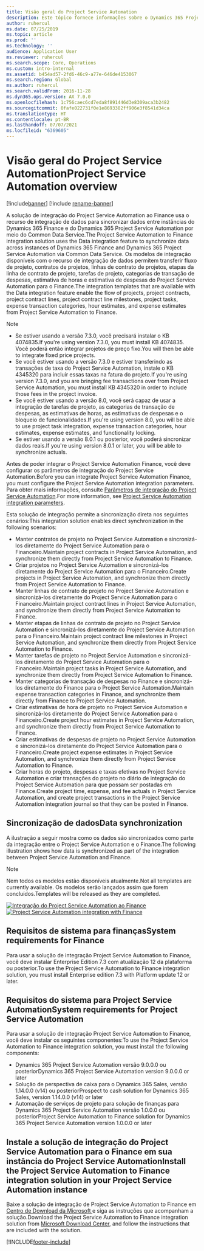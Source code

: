 ```yaml
---
title: Visão geral do Project Service Automation
description: Este tópico fornece informações sobre o Dynamics 365 Project Service Automation para a solução de integração do Dynamics 365 Finance.
author: ruhercul
ms.date: 07/25/2019
ms.topic: article
ms.prod: ''
ms.technology: ''
audience: Application User
ms.reviewer: ruhercul
ms.search.scope: Core, Operations
ms.custom: intro-internal
ms.assetid: b454ad57-2fd6-46c9-a77e-646de4153067
ms.search.region: Global
ms.author: ruhercul
ms.search.validFrom: 2016-11-28
ms.dyn365.ops.version: AX 7.0.0
ms.openlocfilehash: 1c756caec6cd7eda8f891446d3e8309aca3b2482
ms.sourcegitcommit: 0fafe022731f0e1e8693382ff906e3f8541d34ca
ms.translationtype: HT
ms.contentlocale: pt-BR
ms.lasthandoff: 07/07/2021
ms.locfileid: "6369605"
---
```

# <a name="project-service-automation-overview"></a><span data-ttu-id="f1ecb-103">Visão geral do Project Service Automation</span><span class="sxs-lookup"><span data-stu-id="f1ecb-103">Project Service Automation overview</span></span>

[!include[banner](../includes/banner.md)]
[!include [rename-banner](~/includes/cc-data-platform-banner.md)]

<span data-ttu-id="f1ecb-104">A solução de integração do Project Service Automation ao Finance usa o recurso de integração de dados para sincronizar dados entre instâncias do Dynamics 365 Finance e do Dynamics 365 Project Service Automation por meio do Common Data Service.</span><span class="sxs-lookup"><span data-stu-id="f1ecb-104">The Project Service Automation to Finance integration solution uses the Data integration feature to synchronize data across instances of Dynamics 365 Finance and Dynamics 365 Project Service Automation via Common Data Service.</span></span> <span data-ttu-id="f1ecb-105">Os modelos de integração disponíveis com o recurso de integração de dados permitem transferir fluxo de projeto, contratos de projetos, linhas de contrato de projetos, etapas da linha de contrato de projeto, tarefas de projeto, categorias de transação de despesas, estimativa de horas e estimativa de despesas do Project Service Automation para o Finance.</span><span class="sxs-lookup"><span data-stu-id="f1ecb-105">The integration templates that are available with the Data integration feature enable the flow of projects, project contracts, project contract lines, project contract line milestones, project tasks, expense transaction categories, hour estimates, and expense estimates from Project Service Automation to Finance.</span></span>

> [!NOTE]
> - <span data-ttu-id="f1ecb-106">Se estiver usando a versão 7.3.0, você precisará instalar o KB 4074835.</span><span class="sxs-lookup"><span data-stu-id="f1ecb-106">If you're using version 7.3.0, you must install KB 4074835.</span></span> <span data-ttu-id="f1ecb-107">Você poderá então integrar projetos de preço fixo.</span><span class="sxs-lookup"><span data-stu-id="f1ecb-107">You will then be able to integrate fixed price projects.</span></span>
> - <span data-ttu-id="f1ecb-108">Se você estiver usando a versão 7.3.0 e estiver transferindo as transações de taxa do Project Service Automation, instale o KB 4345320 para incluir essas taxas na fatura do projeto.</span><span class="sxs-lookup"><span data-stu-id="f1ecb-108">If you're using version 7.3.0, and you are bringing fee transactions over from Project Service Automation, you must install KB 4345320 in order to include those fees in the project invoice.</span></span>
> - <span data-ttu-id="f1ecb-109">Se você estiver usando a versão 8.0, você será capaz de usar a integração de tarefas de projeto, as categorias de transação de despesas, as estimativas de horas, as estimativas de despesas e o bloqueio de funcionalidades.</span><span class="sxs-lookup"><span data-stu-id="f1ecb-109">If you're using version 8.0, you will be able to use project task integration, expense transaction categories, hour estimates, expense estimates, and functionality locking.</span></span>
> - <span data-ttu-id="f1ecb-110">Se estiver usando a versão 8.0.1 ou posterior, você poderá sincronizar dados reais.</span><span class="sxs-lookup"><span data-stu-id="f1ecb-110">If you're using version 8.0.1 or later, you will be able to synchronize actuals.</span></span>

<span data-ttu-id="f1ecb-111">Antes de poder integrar o Project Service Automation Finance, você deve configurar os parâmetros de integração do Project Service Automation.</span><span class="sxs-lookup"><span data-stu-id="f1ecb-111">Before you can integrate Project Service Automation Finance, you must configure the Project Service Automation integration parameters.</span></span> <span data-ttu-id="f1ecb-112">Para obter mais informações, consulte [Parâmetros de integração do Project Service Automation](PSA-parameters.md).</span><span class="sxs-lookup"><span data-stu-id="f1ecb-112">For more information, see [Project Service Automation integration parameters](PSA-parameters.md).</span></span>

<span data-ttu-id="f1ecb-113">Esta solução de integração permite a sincronização direta nos seguintes cenários:</span><span class="sxs-lookup"><span data-stu-id="f1ecb-113">This integration solution enables direct synchronization in the following scenarios:</span></span>

- <span data-ttu-id="f1ecb-114">Manter contratos de projeto no Project Service Automation e sincronizá-los diretamente do Project Service Automation para o Financeiro.</span><span class="sxs-lookup"><span data-stu-id="f1ecb-114">Maintain project contracts in Project Service Automation, and synchronize them directly from Project Service Automation to Finance.</span></span>
- <span data-ttu-id="f1ecb-115">Criar projetos no Project Service Automation e sincronizá-los diretamente do Project Service Automation para o Financeiro.</span><span class="sxs-lookup"><span data-stu-id="f1ecb-115">Create projects in Project Service Automation, and synchronize them directly from Project Service Automation to Finance.</span></span>
- <span data-ttu-id="f1ecb-116">Manter linhas de contrato de projeto no Project Service Automation e sincronizá-los diretamente do Project Service Automation para o Financeiro.</span><span class="sxs-lookup"><span data-stu-id="f1ecb-116">Maintain project contract lines in Project Service Automation, and synchronize them directly from Project Service Automation to Finance.</span></span>
- <span data-ttu-id="f1ecb-117">Manter etapas de linhas de contrato de projeto no Project Service Automation e sincronizá-los diretamente do Project Service Automation para o Financeiro.</span><span class="sxs-lookup"><span data-stu-id="f1ecb-117">Maintain project contract line milestones in Project Service Automation, and synchronize them directly from Project Service Automation to Finance.</span></span>
- <span data-ttu-id="f1ecb-118">Manter tarefas de projeto no Project Service Automation e sincronizá-los diretamente do Project Service Automation para o Financeiro.</span><span class="sxs-lookup"><span data-stu-id="f1ecb-118">Maintain project tasks in Project Service Automation, and synchronize them directly from Project Service Automation to Finance.</span></span>
- <span data-ttu-id="f1ecb-119">Manter categorias de transação de despesas no Finance e sincronizá-los diretamente do Finance para o Project Service Automation.</span><span class="sxs-lookup"><span data-stu-id="f1ecb-119">Maintain expense transaction categories in Finance, and synchronize them directly from Finance to Project Service Automation.</span></span>
- <span data-ttu-id="f1ecb-120">Criar estimativas de hora de projeto no Project Service Automation e sincronizá-los diretamente do Project Service Automation para o Financeiro.</span><span class="sxs-lookup"><span data-stu-id="f1ecb-120">Create project hour estimates in Project Service Automation, and synchronize them directly from Project Service Automation to Finance.</span></span>
- <span data-ttu-id="f1ecb-121">Criar estimativas de despesas de projeto no Project Service Automation e sincronizá-los diretamente do Project Service Automation para o Financeiro.</span><span class="sxs-lookup"><span data-stu-id="f1ecb-121">Create project expense estimates in Project Service Automation, and synchronize them directly from Project Service Automation to Finance.</span></span>
- <span data-ttu-id="f1ecb-122">Criar horas do projeto, despesas e taxas efetivas no Project Service Automation e criar transações do projeto no diário de integração do Project Service Automation para que possam ser postadas em Finance.</span><span class="sxs-lookup"><span data-stu-id="f1ecb-122">Create project time, expense, and fee actuals in Project Service Automation, and create project transactions in the Project Service Automation integration journal so that they can be posted in Finance.</span></span>

## <a name="data-synchronization"></a><span data-ttu-id="f1ecb-123">Sincronização de dados</span><span class="sxs-lookup"><span data-stu-id="f1ecb-123">Data synchronization</span></span>

<span data-ttu-id="f1ecb-124">A ilustração a seguir mostra como os dados são sincronizados como parte da integração entre o Project Service Automation e o Finance.</span><span class="sxs-lookup"><span data-stu-id="f1ecb-124">The following illustration shows how data is synchronized as part of the integration between Project Service Automation and Finance.</span></span>

> [!NOTE]
> <span data-ttu-id="f1ecb-125">Nem todos os modelos estão disponíveis atualmente.</span><span class="sxs-lookup"><span data-stu-id="f1ecb-125">Not all templates are currently available.</span></span> <span data-ttu-id="f1ecb-126">Os modelos serão lançados assim que forem concluídos.</span><span class="sxs-lookup"><span data-stu-id="f1ecb-126">Templates will be released as they are completed.</span></span>

<span data-ttu-id="f1ecb-127">[![Integração do Project Service Automation ao Finance](./media/PSA-integration.png)](./media/PSA-integration.png)</span><span class="sxs-lookup"><span data-stu-id="f1ecb-127">[![Project Service Automation integration with Finance](./media/PSA-integration.png)](./media/PSA-integration.png)</span></span>

## <a name="system-requirements-for-finance"></a><span data-ttu-id="f1ecb-128">Requisitos de sistema para finanças</span><span class="sxs-lookup"><span data-stu-id="f1ecb-128">System requirements for Finance</span></span>

<span data-ttu-id="f1ecb-129">Para usar a solução de integração Project Service Automation to Finance, você deve instalar Enterprise Edition 7.3 com atualização 12 da plataforma ou posterior.</span><span class="sxs-lookup"><span data-stu-id="f1ecb-129">To use the Project Service Automation to Finance integration solution, you must install Enterprise edition 7.3 with Platform update 12 or later.</span></span>

## <a name="system-requirements-for-project-service-automation"></a><span data-ttu-id="f1ecb-130">Requisitos do sistema para Project Service Automation</span><span class="sxs-lookup"><span data-stu-id="f1ecb-130">System requirements for Project Service Automation</span></span>

<span data-ttu-id="f1ecb-131">Para usar a solução de integração Project Service Automation to Finance, você deve instalar os seguintes componentes:</span><span class="sxs-lookup"><span data-stu-id="f1ecb-131">To use the Project Service Automation to Finance integration solution, you must install the following components:</span></span>

- <span data-ttu-id="f1ecb-132">Dynamics 365 Project Service Automation versão 9.0.0.0 ou posterior</span><span class="sxs-lookup"><span data-stu-id="f1ecb-132">Dynamics 365 Project Service Automation version 9.0.0.0 or later</span></span>
- <span data-ttu-id="f1ecb-133">Solução de perspectiva de caixa para o Dynamics 365 Sales, versão 1.14.0.0 (v14) ou posterior</span><span class="sxs-lookup"><span data-stu-id="f1ecb-133">Prospect to cash solution for Dynamics 365 Sales, version 1.14.0.0 (v14) or later</span></span>
- <span data-ttu-id="f1ecb-134">Automação de serviços de projeto para solução de finanças para Dynamics 365 Project Service Automation versão 1.0.0.0 ou posterior</span><span class="sxs-lookup"><span data-stu-id="f1ecb-134">Project Service Automation to Finance solution for Dynamics 365 Project Service Automation version 1.0.0.0 or later</span></span>

## <a name="install-the-project-service-automation-to-finance-integration-solution-in-your-project-service-automation-instance"></a><span data-ttu-id="f1ecb-135">Instale a solução de integração do Project Service Automation para o Finance em sua instância do Project Service Automation</span><span class="sxs-lookup"><span data-stu-id="f1ecb-135">Install the Project Service Automation to Finance integration solution in your Project Service Automation instance</span></span>

<span data-ttu-id="f1ecb-136">Baixe a solução de integração de Project Service Automation to Finance em [Centro de Download da Microsoft ](https://www.microsoft.com/download/details.aspx?id=57016) e siga as instruções que acompanham a solução.</span><span class="sxs-lookup"><span data-stu-id="f1ecb-136">Download the Project Service Automation to Finance integration solution from [Microsoft Download Center](https://www.microsoft.com/download/details.aspx?id=57016), and follow the instructions that are included with the solution.</span></span>


[!INCLUDE[footer-include](../includes/footer-banner.md)]